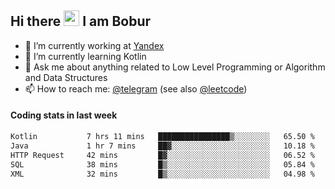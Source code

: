 ## Hi there <img src="https://media.giphy.com/media/hvRJCLFzcasrR4ia7z/giphy.gif" width="25px" height="25px"> I am Bobur

- 💼 I’m currently working at [Yandex](https://yandex.ru/)
- 🌱 I’m currently learning Kotlin
- 💬 Ask me about anything related to Low Level Programming or Algorithm and Data Structures
- 📫 How to reach me: [@telegram](https://t.me/octoant) (see also [@leetcode](https://leetcode.com/octoant/))    

#### Coding stats in last week

<!--START_SECTION:waka-->

```txt
Kotlin           7 hrs 11 mins   ████████████████▒░░░░░░░░   65.50 %
Java             1 hr 7 mins     ██▓░░░░░░░░░░░░░░░░░░░░░░   10.18 %
HTTP Request     42 mins         █▓░░░░░░░░░░░░░░░░░░░░░░░   06.52 %
SQL              38 mins         █▒░░░░░░░░░░░░░░░░░░░░░░░   05.84 %
XML              32 mins         █▒░░░░░░░░░░░░░░░░░░░░░░░   04.98 %
```

<!--END_SECTION:waka-->
